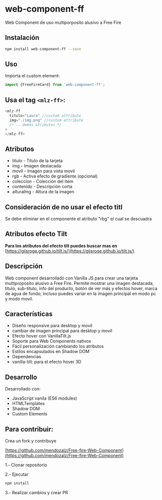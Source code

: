 # web-component-ff

Web Component de uso multiporposito alusivo a Free Fire

## Instalación

```bash
npm install web-component-ff --save
```

## Uso
Importa el custom element:

```js
import {FreeFireCard} from 'web-component-ff';
```

## Usa el tag ```<mlz-ff>```:

```js
<mlz-ff
  titulo="Laura" //custom attribute
  img="./img.png" //custom attribute
  /* ...demás atributos */
>  
</mlz-ff>
```
## Atributos
+ titulo - Titulo de la tarjeta
+ img - Imagen destacada
+ movil - Imagen para vista movil
+ rgb - Activa efecto de gradiente (opcional)
+ coleccion - Colección del item
+ contenido - Descripción corta
+ alturaImg - Altura de la imagen

## Consideración de no usar el efecto titl
Se debe eliminar en el componente el atributo "rbg" el cual se descuadra 

## Atributos efecto Tilt
**Para los atributos del efecto tilt puedes buscar mas en** [https://gijsroge.github.io/tilt.js/](https://gijsroge.github.io/tilt.js/)

## Descripción
Web component desarrollado con Vanilla JS para crear una tarjeta multiproposito alusivo a Free Fire. Permite mostrar una imagen destacada, titulo, sub-titulo, info del producto, botón de ver más y efectos hover, marca de agua de fondo; incluso puedes variar en la imagen principal en modo pc y modo movil.

## Características
+ Diseño responsive para desktop y movil
+ cambiar de imagen principal para desktop y movil
+ Efecto hover con VanillaTilt.js
+ Soporte para Web Components nativos
+ Fácil personalización cambiando los atributos
+ Estilos encapsulados en Shadow DOM
+ Dependencias
+ vanilla-tilt: para el efecto hover 3D

## Desarrollo
Desarrollado con:

+ JavaScript vanila (ES6 modules)
+ HTMLTemplates
+ Shadow DOM
+ Custom Elements

## Para contribuir:

Crea un fork y contribuye

[https://github.com/mendozalz/Free-fire-Web-Component](https://github.com/mendozalz/Free-fire-Web-Component)


1.- Clonar repositorio 

2.- Ejecutar 
```bash 
npm install
```
3.- Realizar cambios y crear PR